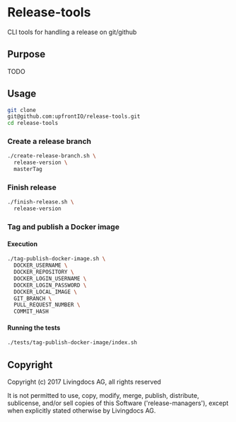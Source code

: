 # Release-tools
CLI tools for handling a release on git/github

## Purpose

TODO

## Usage
```bash
git clone
git@github.com:upfrontIO/release-tools.git
cd release-tools
```

### Create a release branch
```bash
./create-release-branch.sh \
  release-version \
  masterTag
```

### Finish release
```bash
./finish-release.sh \
  release-version
```

### Tag and publish a Docker image

#### Execution
```bash
./tag-publish-docker-image.sh \
  DOCKER_USERNAME \
  DOCKER_REPOSITORY \
  DOCKER_LOGIN_USERNAME \
  DOCKER_LOGIN_PASSWORD \
  DOCKER_LOCAL_IMAGE \
  GIT_BRANCH \
  PULL_REQUEST_NUMBER \
  COMMIT_HASH
```

#### Running the tests
```bash
./tests/tag-publish-docker-image/index.sh
```

## Copyright

Copyright (c) 2017 Livingdocs AG, all rights reserved

It is not permitted to use, copy, modify, merge, publish, distribute, sublicense, and/or sell copies of this Software ('release-managers'), except when explicitly stated otherwise by Livingdocs AG.
